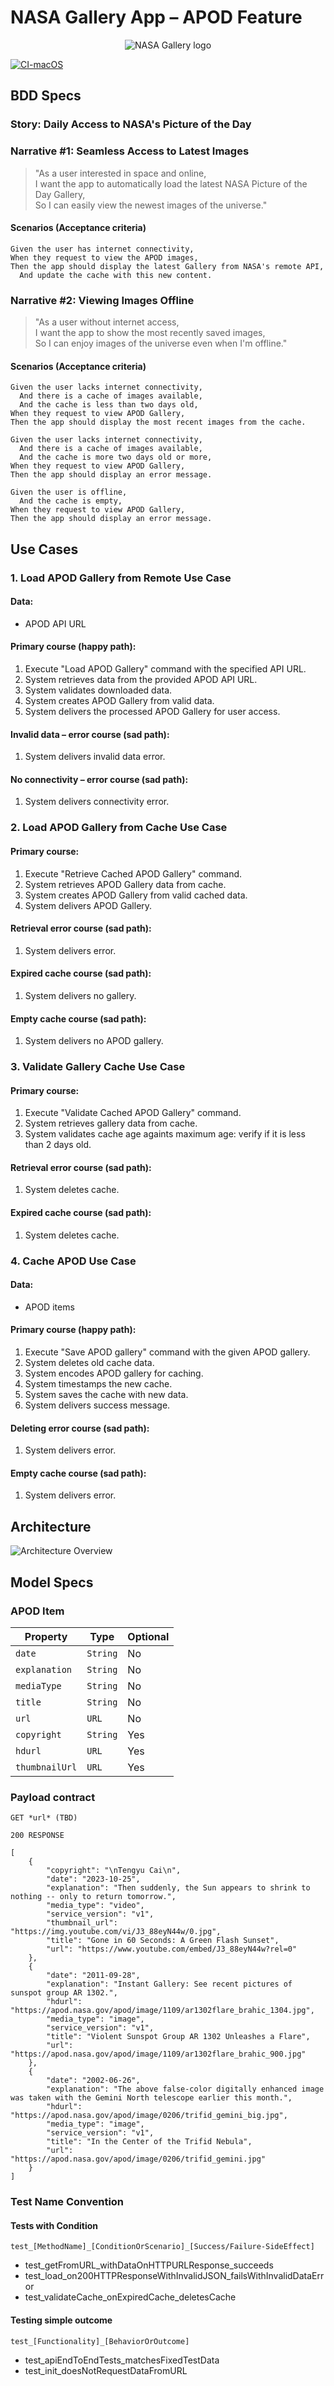 # NASA Gallery App – APOD Feature

<p align="center">
  <img src="Resources/ReadMe-logo.png" alt="NASA Gallery logo">
</p>

[![CI-macOS](https://github.com/igdutra/NASA-Gallery/actions/workflows/CI-macOS.yml/badge.svg)](https://github.com/igdutra/NASA-Gallery/actions/workflows/CI-macOS.yml)

## BDD Specs

### Story: Daily Access to NASA's Picture of the Day

### Narrative #1: Seamless Access to Latest Images

> "As a user interested in space and online,  
I want the app to automatically load the latest NASA Picture of the Day Gallery,  
So I can easily view the newest images of the universe."

#### Scenarios (Acceptance criteria)

```
Given the user has internet connectivity,
When they request to view the APOD images,
Then the app should display the latest Gallery from NASA's remote API,
  And update the cache with this new content.
```

### Narrative #2: Viewing Images Offline

> "As a user without internet access,  
I want the app to show the most recently saved images,  
So I can enjoy images of the universe even when I'm offline."

#### Scenarios (Acceptance criteria)

```
Given the user lacks internet connectivity,
  And there is a cache of images available,
  And the cache is less than two days old,
When they request to view APOD Gallery,
Then the app should display the most recent images from the cache.

Given the user lacks internet connectivity,
  And there is a cache of images available,
  And the cache is more two days old or more,
When they request to view APOD Gallery,
Then the app should display an error message.

Given the user is offline,
  And the cache is empty,
When they request to view APOD Gallery,
Then the app should display an error message.
```


## Use Cases

### 1. Load APOD Gallery from Remote Use Case

#### Data:
- APOD API URL

#### Primary course (happy path):
1. Execute "Load APOD Gallery" command with the specified API URL.
2. System retrieves data from the provided APOD API URL.
3. System validates downloaded data.
4. System creates APOD Gallery from valid data.
5. System delivers the processed APOD Gallery for user access.

#### Invalid data – error course (sad path):
1. System delivers invalid data error.

#### No connectivity – error course (sad path):
1. System delivers connectivity error.

### 2. Load APOD Gallery from Cache Use Case 

#### Primary course:
1. Execute "Retrieve Cached APOD Gallery" command.
2. System retrieves APOD Gallery data from cache.
4. System creates APOD Gallery from valid cached data.
5. System delivers APOD Gallery.

#### Retrieval error course (sad path):
1. System delivers error.

#### Expired cache course (sad path): 
1. System delivers no gallery.

#### Empty cache course (sad path): 
1. System delivers no APOD gallery.

### 3. Validate Gallery Cache Use Case

#### Primary course:
1. Execute "Validate Cached APOD Gallery" command.
2. System retrieves gallery data from cache.
3. System validates cache age againts maximum age: verify if it is less than 2 days old.

#### Retrieval error course (sad path):
1. System deletes cache.

#### Expired cache course (sad path): 
1. System deletes cache.

### 4. Cache APOD Use Case

#### Data:
- APOD items

#### Primary course (happy path):
1. Execute "Save APOD gallery" command with the given APOD gallery.
2. System deletes old cache data.
3. System encodes APOD gallery for caching.
4. System timestamps the new cache.
5. System saves the cache with new data.
6. System delivers success message.

#### Deleting error course (sad path): 
1. System delivers error.

#### Empty cache course (sad path): 
1. System delivers error.


## Architecture

![Architecture Overview](Architecture_Overview.png)

## Model Specs

### APOD Item

| Property        | Type                | Optional |
|-----------------|---------------------|----------|
| `date`          | `String`            | No       |
| `explanation`   | `String`            | No       |
| `mediaType`     | `String`            | No       |
| `title`         | `String`            | No       |
| `url`           | `URL`               | No       |
| `copyright`     | `String`            | Yes      |
| `hdurl`         | `URL`               | Yes      |
| `thumbnailUrl`  | `URL`               | Yes      |

### Payload contract

```
GET *url* (TBD)

200 RESPONSE

[
    {
        "copyright": "\nTengyu Cai\n",
        "date": "2023-10-25",
        "explanation": "Then suddenly, the Sun appears to shrink to nothing -- only to return tomorrow.",
        "media_type": "video",
        "service_version": "v1",
        "thumbnail_url": "https://img.youtube.com/vi/J3_88eyN44w/0.jpg", 
        "title": "Gone in 60 Seconds: A Green Flash Sunset",
        "url": "https://www.youtube.com/embed/J3_88eyN44w?rel=0"
    },
    {
        "date": "2011-09-28",
        "explanation": "Instant Gallery: See recent pictures of sunspot group AR 1302.",
        "hdurl": "https://apod.nasa.gov/apod/image/1109/ar1302flare_brahic_1304.jpg",
        "media_type": "image",
        "service_version": "v1",
        "title": "Violent Sunspot Group AR 1302 Unleashes a Flare",
        "url": "https://apod.nasa.gov/apod/image/1109/ar1302flare_brahic_900.jpg"
    },
    {
        "date": "2002-06-26",
        "explanation": "The above false-color digitally enhanced image was taken with the Gemini North telescope earlier this month.",
        "hdurl": "https://apod.nasa.gov/apod/image/0206/trifid_gemini_big.jpg",
        "media_type": "image",
        "service_version": "v1",
        "title": "In the Center of the Trifid Nebula",
        "url": "https://apod.nasa.gov/apod/image/0206/trifid_gemini.jpg"
    }
]
```

### Test Name Convention

#### Tests with Condition
```test_[MethodName]_[ConditionOrScenario]_[Success/Failure-SideEffect]```   
* test_getFromURL_withDataOnHTTPURLResponse_succeeds
* test_load_on200HTTPResponseWithInvalidJSON_failsWithInvalidDataError
* test_validateCache_onExpiredCache_deletesCache

#### Testing simple outcome
```test_[Functionality]_[BehaviorOrOutcome]```
* test_apiEndToEndTests_matchesFixedTestData
* test_init_doesNotRequestDataFromURL
